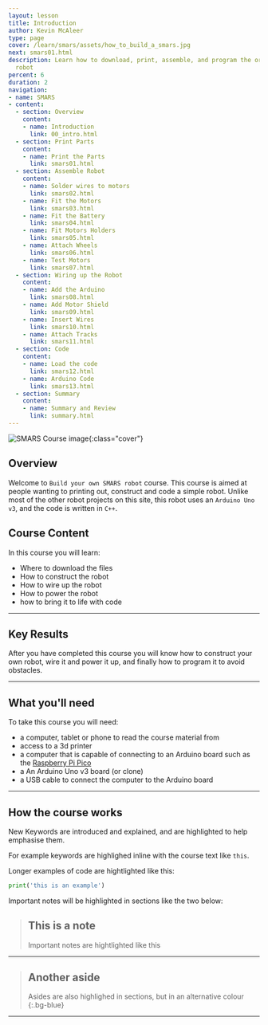 ```yaml
---
layout: lesson
title: Introduction
author: Kevin McAleer
type: page
cover: /learn/smars/assets/how_to_build_a_smars.jpg
next: smars01.html
description: Learn how to download, print, assemble, and program the original SMARS
  robot
percent: 6
duration: 2
navigation:
- name: SMARS
- content:
  - section: Overview
    content:
    - name: Introduction
      link: 00_intro.html
  - section: Print Parts
    content:
    - name: Print the Parts
      link: smars01.html
  - section: Assemble Robot
    content:
    - name: Solder wires to motors
      link: smars02.html
    - name: Fit the Motors
      link: smars03.html
    - name: Fit the Battery
      link: smars04.html
    - name: Fit Motors Holders
      link: smars05.html
    - name: Attach Wheels
      link: smars06.html
    - name: Test Motors
      link: smars07.html
  - section: Wiring up the Robot
    content:
    - name: Add the Arduino
      link: smars08.html
    - name: Add Motor Shield
      link: smars09.html
    - name: Insert Wires
      link: smars10.html
    - name: Attach Tracks
      link: smars11.html
  - section: Code
    content:
    - name: Load the code
      link: smars12.html
    - name: Arduino Code
      link: smars13.html
  - section: Summary
    content:
    - name: Summary and Review
      link: summary.html
---
```



![SMARS Course image]({{page.cover}}){:class="cover"}

## Overview

Welcome to `Build your own SMARS robot` course. This course is aimed at people wanting to printing out, construct and code a simple robot. Unlike most of the other robot projects on this site, this robot uses an `Arduino Uno v3`, and the code is written in `C++`.

## Course Content

In this course you will learn:

* Where to download the files
* How to construct the robot
* How to wire up the robot
* How to power the robot
* how to bring it to life with code

---

## Key Results

After you have completed this course you will know how to construct your own robot, wire it and power it up, and finally how to program it to avoid obstacles.

---

## What you'll need

To take this course you will need:

* a computer, tablet or phone to read the course material from
* access to a 3d printer
* a computer that is capable of connecting to an Arduino board such as the [Raspberry Pi Pico](https://www.raspberrypi.com)
* a An Arduino Uno v3 board (or clone)
* a USB cable to connect the computer to the Arduino board

---

## How the course works

New Keywords are introduced and explained, and are highlighted to help emphasise them. 

For example keywords are highlighed inline with the course text like `this`.

Longer examples of code are hightlighted like this:

```python
print('this is an example')
```

Important notes will be highlighted in sections like the two below:

> ## This is a note
>
> Important notes are hightlighted like this

---

> ## Another aside
>
> Asides are also highlighed in sections, but in an alternative colour
{:.bg-blue}

---
